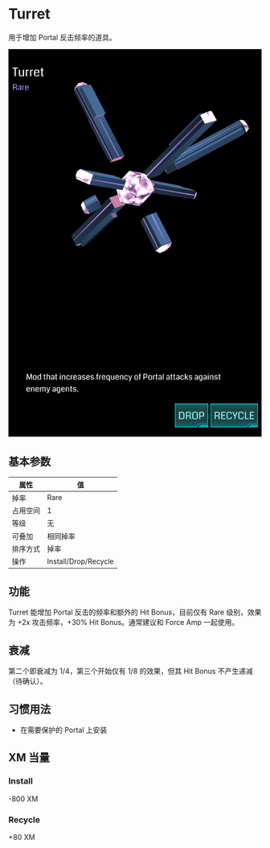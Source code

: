 # Turret

用于增加 Portal 反击频率的道具。

![Turret](images/turret.png)

## 基本参数

| 属性 | 值 |
|-|-|
| 掉率 | Rare |
| 占用空间 | 1 |
| 等级 | 无 |
| 可叠加 | 相同掉率 |
| 排序方式 | 掉率 |
| 操作 | Install/Drop/Recycle |

## 功能

Turret 能增加 Portal 反击的频率和额外的 Hit Bonus，目前仅有 Rare 级别，效果为 +2x 攻击频率，+30% Hit Bonus。通常建议和 Force Amp 一起使用。

## 衰减

第二个即衰减为 1/4，第三个开始仅有 1/8 的效果，但其 Hit Bonus 不产生递减（待确认）。

## 习惯用法

 * 在需要保护的 Portal 上安装

## XM 当量

### Install

-800 XM

### Recycle

+80 XM
